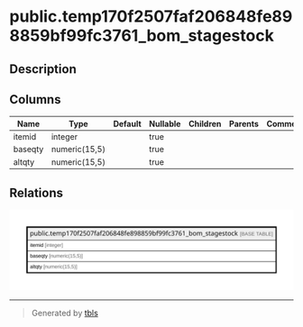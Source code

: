 # public.temp170f2507faf206848fe898859bf99fc3761_bom_stagestock

## Description

## Columns

| Name | Type | Default | Nullable | Children | Parents | Comment |
| ---- | ---- | ------- | -------- | -------- | ------- | ------- |
| itemid | integer |  | true |  |  |  |
| baseqty | numeric(15,5) |  | true |  |  |  |
| altqty | numeric(15,5) |  | true |  |  |  |

## Relations

![er](public.temp170f2507faf206848fe898859bf99fc3761_bom_stagestock.svg)

---

> Generated by [tbls](https://github.com/k1LoW/tbls)
